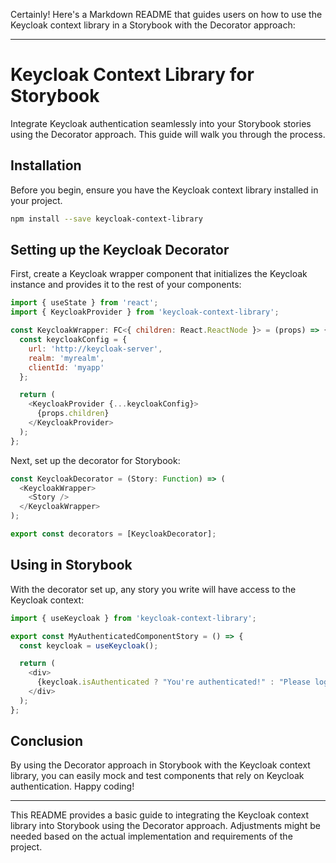 Certainly! Here's a Markdown README that guides users on how to use the Keycloak context library in a Storybook with the Decorator approach:

---

# Keycloak Context Library for Storybook

Integrate Keycloak authentication seamlessly into your Storybook stories using the Decorator approach. This guide will walk you through the process.

## Installation

Before you begin, ensure you have the Keycloak context library installed in your project.

```bash
npm install --save keycloak-context-library
```

## Setting up the Keycloak Decorator

First, create a Keycloak wrapper component that initializes the Keycloak instance and provides it to the rest of your components:

```javascript
import { useState } from 'react';
import { KeycloakProvider } from 'keycloak-context-library';

const KeycloakWrapper: FC<{ children: React.ReactNode }> = (props) => {
  const keycloakConfig = {
    url: 'http://keycloak-server',
    realm: 'myrealm',
    clientId: 'myapp'
  };

  return (
    <KeycloakProvider {...keycloakConfig}>
      {props.children}
    </KeycloakProvider>
  );
};
```

Next, set up the decorator for Storybook:

```javascript
const KeycloakDecorator = (Story: Function) => (
  <KeycloakWrapper>
    <Story />
  </KeycloakWrapper>
);

export const decorators = [KeycloakDecorator];
```

## Using in Storybook

With the decorator set up, any story you write will have access to the Keycloak context:

```javascript
import { useKeycloak } from 'keycloak-context-library';

export const MyAuthenticatedComponentStory = () => {
  const keycloak = useKeycloak();

  return (
    <div>
      {keycloak.isAuthenticated ? "You're authenticated!" : "Please log in."}
    </div>
  );
};
```

## Conclusion

By using the Decorator approach in Storybook with the Keycloak context library, you can easily mock and test components that rely on Keycloak authentication. Happy coding!

---

This README provides a basic guide to integrating the Keycloak context library into Storybook using the Decorator approach. Adjustments might be needed based on the actual implementation and requirements of the project.